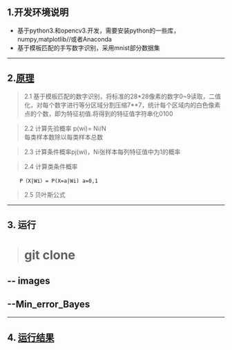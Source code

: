 ## 1.开发环境说明
 - 基于python3.和opencv3.开发，需要安装python的一些库，numpy,matplotlib//或者Anaconda
- 基于模板匹配的手写数字识别，采用mnist部分数据集
-----
## 2.[原理](\实验原理.JPG)
>2.1 基于模板匹配的数字识别，将标准的28*28像素的数字0~9读取，二值化，对每个数字进行等分区域分割压缩7**7，统计每个区域内的白色像素点的个数，即为特征初值.将得到的特征值字符串化0100

>2.2 计算先验概率
     p(wi)= Ni/N  
 每类样本数除以每类样本总数

>2.3 计算条件概率pj(wi)，Ni张样本每列特征值中为1的概率

>2.4 计算类条件概率 

        P（X|Wi）= P(X=a|Wi) a=0,1

> 2.5 贝叶斯公式
------
## 3. 运行
> # git clone


## -- images  
##  --Min_error_Bayes
-----
## 4. [运行结果](\实验2.png)


